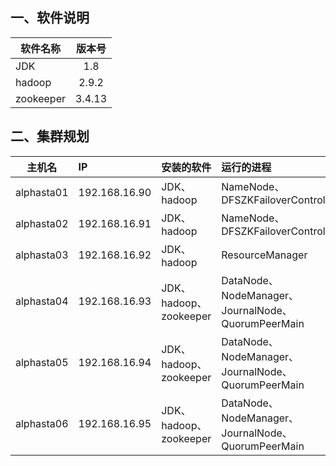 ## 一、软件说明

软件名称 | 版本号
-|:-:
JDK | 1.8 
hadoop | 2.9.2
zookeeper | 3.4.13

## 二、集群规划

主机名 | IP | 安装的软件 | 运行的进程
-|:-|:-|:-
alphasta01 | 192.168.16.90 | JDK、hadoop| NameNode、DFSZKFailoverController
alphasta02 | 192.168.16.91 | JDK、hadoop| NameNode、DFSZKFailoverController
alphasta03 | 192.168.16.92 | JDK、hadoop| ResourceManager
alphasta04 | 192.168.16.93 | JDK、hadoop、zookeeper| DataNode、NodeManager、JournalNode、QuorumPeerMain
alphasta05 | 192.168.16.94 | JDK、hadoop、zookeeper| DataNode、NodeManager、JournalNode、QuorumPeerMain
alphasta06 | 192.168.16.95 | JDK、hadoop、zookeeper| DataNode、NodeManager、JournalNode、QuorumPeerMain
